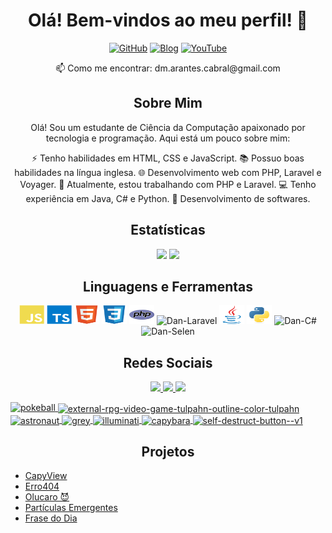 <!-- Título -->
<h1 align="center">Olá! Bem-vindos ao meu perfil! 👋</h1>

<!-- Ícones de Links -->
<p align="center">
  <a href='https://github.com/danieldemac/Particles'><img src="https://img.icons8.com/nolan/64/hand-drag.png" alt="GitHub" width="64" height="64"/></a>
  <a href='https://capybytes.blogspot.com/'><img src="https://img.icons8.com/nolan/64/1A6DFF/C822FF/programming.png" alt="Blog" width="64" height="64"/></a>
  <a href='https://www.youtube.com/watch?v=dPtTxMZTD5o'><img src="https://img.icons8.com/nolan/64/1A6DFF/C822FF/futurama-bender.png" alt="YouTube" width="64" height="64"/></a>
</p>

<!-- Informações de contato -->
<p align="center">📫 Como me encontrar: dm.arantes.cabral@gmail.com</p>

<!-- Seção "Sobre Mim" -->
<h2 align="center">Sobre Mim</h2>
<p align="center">
  Olá! Sou um estudante de Ciência da Computação apaixonado por tecnologia e programação. Aqui está um pouco sobre mim:
</p>

<!-- Lista de habilidades e experiência -->
<p align="center">
⚡ Tenho habilidades em HTML, CSS e JavaScript.
📚 Possuo boas habilidades na língua inglesa.
🌐 Desenvolvimento web com PHP, Laravel e Voyager.
💼 Atualmente, estou trabalhando com PHP e Laravel.
💻 Tenho experiência em Java, C# e Python.
🔭 Desenvolvimento de softwares.
</p>

<!-- Estatísticas e gráficos -->
<h2 align="center">Estatísticas</h2>
<p align="center">
  <img src="https://github-readme-stats-defcon27.vercel.app/api?username=danieldemac&show_icons=true&theme=react&include_all_commits=true&count_private=true" height="180" />
  <img src="https://github-readme-stats-defcon27.vercel.app/api/top-langs/?username=danieldemac&layout=compact&langs_count=16&theme=react" height="180" />
</p>

<!-- Linguagens e ferramentas -->
<h2 align="center">Linguagens e Ferramentas</h2>
<p align="center">
<p align="center">
  <img src="https://raw.githubusercontent.com/devicons/devicon/master/icons/javascript/javascript-plain.svg" alt="Dan-Js" height="30" width="40">
  <img src="https://raw.githubusercontent.com/devicons/devicon/master/icons/typescript/typescript-plain.svg" alt="Dan-Ts" height="30" width="40">
  <img src="https://raw.githubusercontent.com/devicons/devicon/master/icons/html5/html5-original.svg" alt="Dan-HTML" height="30" width="40">
  <img src="https://raw.githubusercontent.com/devicons/devicon/master/icons/css3/css3-original.svg" alt="Dan-CSS" height="30" width="40">
  <img src="https://raw.githubusercontent.com/devicons/devicon/master/icons/php/php-original.svg" alt="Dan-CSS" height="30" width="40">
  <img src="https://cdn.jsdelivr.net/gh/devicons/devicon/icons/laravel/laravel-plain-wordmark.svg" alt="Dan-Laravel" height="30" width="40">
  <img src="https://raw.githubusercontent.com/devicons/devicon/master/icons/java/java-original.svg" alt="Dan-Java" height="30" width="40">
  <img src="https://raw.githubusercontent.com/devicons/devicon/master/icons/python/python-original.svg" alt="Dan-Py" height="30" width="40">
  <img src="https://cdn.jsdelivr.net/gh/devicons/devicon/icons/csharp/csharp-original.svg" alt="Dan-C#" height="30" width="40">
  <img src="https://cdn.jsdelivr.net/gh/devicons/devicon/icons/selenium/selenium-original.svg" alt="Dan-Selen" height="30" width="40">
</p>
</p>

<!-- Links para redes sociais -->
<h2 align="center">Redes Sociais</h2>
<p align="center">
  <a href="https://www.instagram.com/danieldemac/" target="_blank">
    <img src="https://img.shields.io/badge/-Instagram-%23E4405F?style=for-the-badge&logo=instagram&logoColor=white" target="_blank">
  </a>
  <a href="mailto:dm.arantes.cabral@gmail.com">
    <img src="https://img.shields.io/badge/-Gmail-%23333?style=for-the-badge&logo=gmail&logoColor=white" target="_blank">
  </a>
  <a href="https://www.linkedin.com/in/daniel-de-melo-arantes-cabral-63664659//" target="_blank">
    <img src="https://img.shields.io/badge/-LinkedIn-%230077B5?style=for-the-badge&logo=linkedin&logoColor=white" target="_blank">
  </a>
</p>
<p>
  <a href="https://www.youtube.com/watch?v=-PlAg8R9TG4">
    <img src="https://img.icons8.com/officexs/16/pokeball.png" alt="pokeball" width="15" height="15"/>
  </a>
  <a  href="https://www.youtube.com/watch?v=MXDF0wVcWfA">
    <img align="center" width="15" height="15" src="https://img.icons8.com/external-tulpahn-outline-color-tulpahn/64/external-rpg-video-game-tulpahn-outline-color-tulpahn.png" alt="external-rpg-video-game-tulpahn-outline-color-tulpahn"/>
  </a>
  <a  href="https://www.youtube.com/watch?v=IwCHKyD7awA">
    <img align="center" width="15" height="15" src="https://img.icons8.com/office/16/astronaut.png" alt="astronaut"/>
  </a>
  <a  href="https://www.youtube.com/watch?v=SQ4-7qf_vxo">
    <img align="center" width="15" height="15" src="https://img.icons8.com/stickers/100/grey.png" alt="grey"/>
  </a>
  <a  href="segredo.segredo">
    <img align="center" width="15" height="15" src="https://img.icons8.com/color/48/illuminati.png" alt="illuminati"/>
  </a>
  <a  href="https://www.youtube.com/watch?v=8Pj-YEQbojk">
    <img align="center" width="15" height="15" src="https://img.icons8.com/doodle/48/capybara.png" alt="capybara"/>
  </a>
  <a  href="https://hackertyper.net/">
    <img align="center" width="15" height="15" src="https://img.icons8.com/flat-round/64/self-destruct-button--v1.png" alt="self-destruct-button--v1"/>
  </a>
  </p>
<!-- Links de sites -->
<h2 align="center">Projetos</h2>
<p align="center">
  <ul>
    <li><a href="https://capyview.netlify.app/">CapyView</a></li>
    <li><a href="https://erro404daniel.netlify.app/">Erro404</a></li>
    <li><a href="https://olucaro.netlify.app">Olucaro 😈</a></li>
    <li><a href="https://particulasemergentes.netlify.app">Partículas Emergentes</a></li>
    <li><a href="https://afrasedodia.netlify.app/">Frase do Dia</a></li>
  </ul>
</p>
<!--
**danieldemac/danieldemac** is a ✨ _special_ ✨ repository because its `README.md` (this file) appears on your GitHub profile.

Here are some ideas to get you started:

- 🔭 I’m currently working on ...
- 🌱 I’m currently learning ...
- 👯 I’m looking to collaborate on ...
- 🤔 I’m looking for help with ...
- 💬 Ask me about ...
- 📫 How to reach me: ...
- 😄 Pronouns: ...
- ⚡ Fun fact: ...
-->
